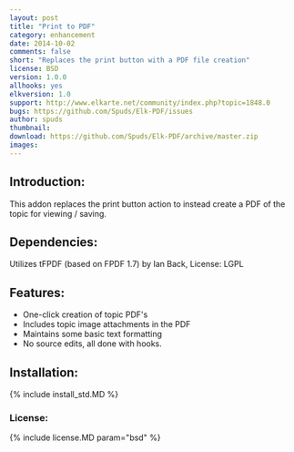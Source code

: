 ```yaml
---
layout: post
title: "Print to PDF"
category: enhancement
date: 2014-10-02
comments: false
short: "Replaces the print button with a PDF file creation"
license: BSD
version: 1.0.0
allhooks: yes
elkversion: 1.0
support: http://www.elkarte.net/community/index.php?topic=1848.0
bugs: https://github.com/Spuds/Elk-PDF/issues
author: spuds
thumbnail:
download: https://github.com/Spuds/Elk-PDF/archive/master.zip
images:
---
```


## Introduction:
This addon replaces the print button action to instead create a PDF of the topic for viewing / saving.

## Dependencies:
Utilizes tFPDF (based on FPDF 1.7) by Ian Back, License:  LGPL     

## Features:
-  One-click creation of topic PDF's
-  Includes topic image attachments in the PDF
-  Maintains some basic text formatting
-  No source edits, all done with hooks.

## Installation:
{% include install_std.MD %}

### License:
{% include license.MD param="bsd" %}